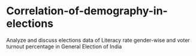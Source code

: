 # Correlation-of-demography-in-elections
Analyze and discuss elections data of Literacy rate gender-wise and voter turnout percentage in General Election of India 

